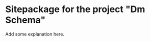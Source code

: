 Sitepackage for the project "Dm Schema"
==============================================================

Add some explanation here.
